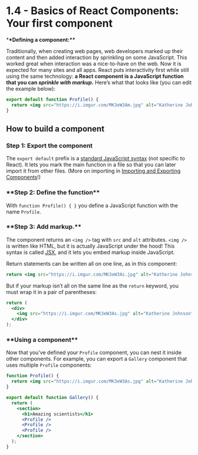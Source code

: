 # 1.4 - Basics of React Components: Your first component

\***\*Defining a component:\*\***

Traditionally, when creating web pages, web developers marked up their content and then added interaction by sprinkling on some JavaScript. This worked great when interaction was a nice-to-have on the web. Now it is expected for many sites and all apps. React puts interactivity first while still using the same technology: **a React component is a JavaScript function that you can _sprinkle with markup_.** Here’s what that looks like (you can edit the example below):

```jsx
export default function Profile() {
  return <img src="https://i.imgur.com/MK3eW3Am.jpg" alt="Katherine Johnson" />;
}
```

## **How to build a component**

### **Step 1: Export the component**

The `export default` prefix is a [standard JavaScript syntax](https://developer.mozilla.org/docs/web/javascript/reference/statements/export) (not specific to React). It lets you mark the main function in a file so that you can later import it from other files. (More on importing in [Importing and Exporting Components](https://react.dev/learn/importing-and-exporting-components)!)

### \***\*Step 2: Define the function\*\***

With `function Profile() { }` you define a JavaScript function with the name `Profile`.

### \***\*Step 3: Add markup.\*\***

The component returns an `<img />` tag with `src` and `alt` attributes. `<img />` is written like HTML, but it is actually JavaScript under the hood! This syntax is called [JSX](https://react.dev/learn/writing-markup-with-jsx), and it lets you embed markup inside JavaScript.

Return statements can be written all on one line, as in this component:

```jsx
return <img src="https://i.imgur.com/MK3eW3As.jpg" alt="Katherine Johnson" />;
```

But if your markup isn’t all on the same line as the `return` keyword, you must wrap it in a pair of parentheses:

```jsx
return (
  <div>
    <img src="https://i.imgur.com/MK3eW3As.jpg" alt="Katherine Johnson" />
  </div>
);
```

### \***\*Using a component\*\***

Now that you’ve defined your `Profile` component, you can nest it inside other components. For example, you can export a `Gallery` component that uses multiple `Profile` components:

```jsx
function Profile() {
  return <img src="https://i.imgur.com/MK3eW3As.jpg" alt="Katherine Johnson" />;
}

export default function Gallery() {
  return (
    <section>
      <h1>Amazing scientists</h1>
      <Profile />
      <Profile />
      <Profile />
    </section>
  );
}
```
